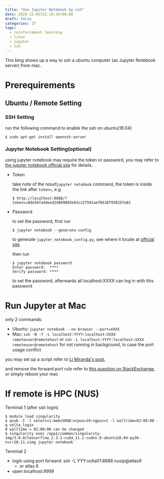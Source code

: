 ```yaml
---
title: "Use Jupiter Notebook by ssh"
date: 2020-12-05T22:18:34+08:00
draft: false
categories: IT
tags:
  - reinforcement learning
  - linux
  - jupyter
  - ssh
---
```


This blog shows up a way to ssh a ubuntu computer (as Jupyter Notebook server) from mac.

# Prerequirements

## Ubuntu / Remote Setting

### SSH Setting

run the following command to enable the ssh on ubuntu(18.04)

```shell
$ sudo apt-get install openssh-server
```

### Jupyter Notebook Setting(optional)

using jupyter notebook  may require the token or password, you may refer to [the jupyter notebook official site](https://jupyter-notebook.readthedocs.io/en/stable/security.html) for details.

- Token

  take note of the result`jupyter notebook` command, the token is inside the link after `token=`, e.g

  ```
  $ http://localhost:8888/?token=c8de56fa4deed24899803e93c227592aef6538f93025fe01
  ```

- Password

  to set the password, first run

  ```
  $ jupyter notebook --generate-config
  ```

  to generate `jupyter_notebook_config.py`, see where it locate at [official site](https://jupyter-notebook.readthedocs.io/en/stable/public_server.html).

  then run

  ```
  $ jupyter notebook password
  Enter password:  ****
  Verify password: ****
  ```

  to set the password, afterwards all localhost:XXXX can log in with this password

# Run Jupyter at Mac

only 2 commands:

- Ubuntu: `jupyter notebook --no-browser --port=XXXX`
- Mac: `ssh -N -f -L localhost:YYYY:localhost:XXXX remoteuser@remotehost` or `ssh -L localhost:YYYY:localhost:XXXX remoteuser@remotehost` for not running in background, in case the port usage conflict

you may set up a script refer to [Lj Miranda's post](https://ljvmiranda921.github.io/notebook/2018/01/31/running-a-jupyter-notebook/),

and remove the forward port rule refer to [this question on StackExchange](https://superuser.com/questions/539644/how-to-remove-port-forwarding-rule-on-mac), or simply reboot your mac

# If remote is HPC (NUS)

Terminal 1 (after ssh login)

```
$ module load singularity
$ qsub -I -l select=1:mem=50GB:ncpus=10:ngpus=1 -l walltime=02:00:00 -q volta_login
# walltime = 02:00:00 can be changed
$ singularity exec /app1/common/singularity-img/3.0.0/tensorflow_2.3.1-cuda_11.1-cudnn_8-ubuntu18.04-py36-nvcr20.11.simg jupyter notebook
```

Terminal 2 

- login using port forward: ssh -L YYY:volta01:8888 nusip@atlas9
  - or atlas 8
- open localhost:9999



